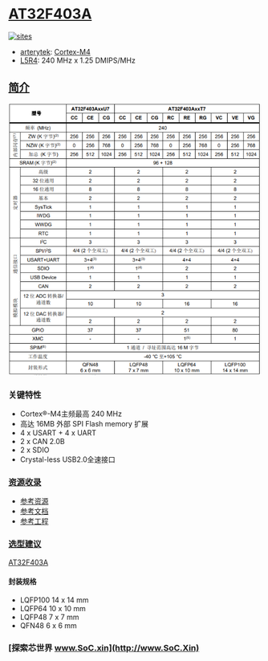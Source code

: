 ﻿# [AT32F403A](https://github.com/SoCXin/AT32F403A)

[![sites](http://182.61.61.133/link/resources/SoC.png)](http://www.SoC.Xin)

* [arterytek](https://www.arterytek.com/cn/index.jsp): [Cortex-M4](https://github.com/SoCXin/Cortex)
* [L5R4](https://github.com/SoCXin/Level): 240 MHz x 1.25 DMIPS/MHz

## [简介](https://github.com/SoCXin/AT32F403A/wiki)

[![sites](docs/AT32F403A.png)](https://www.arterytek.com/cn/product/AT32F403A.jsp?t=1629178040809)

### 关键特性

* Cortex®-M4主频最高 240 MHz
* 高达 16MB 外部 SPI Flash memory 扩展
* 4 x USART + 4 x UART
* 2 x CAN 2.0B
* 2 x SDIO
* Crystal-less USB2.0全速接口

### [资源收录](https://github.com/SoCXin/AT32F403A)

* [参考资源](src/)
* [参考文档](docs/)
* [参考工程](project/)


### [选型建议](https://github.com/SoCXin)

[AT32F403A](https://github.com/SoCXin/AT32F403A)

#### 封装规格

* LQFP100 14 x 14 mm
* LQFP64 10 x 10 mm
* LQFP48 7 x 7 mm
* QFN48 6 x 6 mm


### [探索芯世界 www.SoC.xin](http://www.SoC.Xin)
